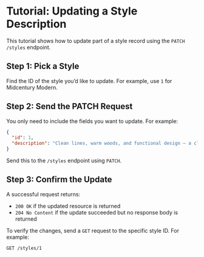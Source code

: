 
# Tutorial: Updating a Style Description

This tutorial shows how to update part of a style record using the `PATCH /styles` endpoint.

## Step 1: Pick a Style

Find the ID of the style you’d like to update. For example, use `1` for Midcentury Modern.

## Step 2: Send the PATCH Request

You only need to include the fields you want to update. For example:

```json
{
  "id": 1,
  "description": "Clean lines, warm woods, and functional design — a classic of the post-war era."
}
```

Send this to the `/styles` endpoint using `PATCH`.


## Step 3: Confirm the Update

A successful request returns:

- `200 OK` if the updated resource is returned
- `204 No Content` if the update succeeded but no response body is returned

To verify the changes, send a `GET` request to the specific style ID. For example:

```http
GET /styles/1
```
